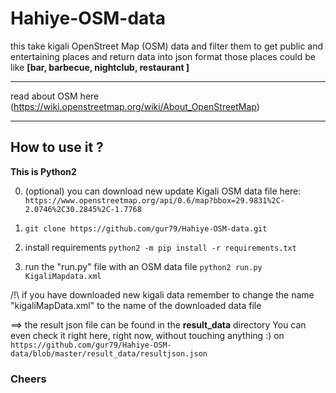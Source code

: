 # Hahiye-OSM-data


this take kigali OpenStreet Map (OSM) data and filter them to get public and entertaining places and return data into json format
those places could be like __[bar, barbecue, nightclub, restaurant ]__
___________________
read about OSM here (https://wiki.openstreetmap.org/wiki/About_OpenStreetMap)
___________________


## How to use it ?


__This is Python2__

0. (optional) you can download new update Kigali OSM data file here:
  `https://www.openstreetmap.org/api/0.6/map?bbox=29.9831%2C-2.0746%2C30.2845%2C-1.7768`
 
1. `git clone https://github.com/gur79/Hahiye-OSM-data.git`

2. install requirements
    `python2 -m pip install -r requirements.txt`
    
3. run the "run.py" file with an OSM data file
    `python2 run.py KigaliMapdata.xml`
    
/!\ if you have downloaded new kigali data remember to change the name "kigaliMapData.xml" to the name of the downloaded data file

==> the result json file can be found in the **result_data** directory
You can even check it right here, right now, without touching anything :)  on `https://github.com/gur79/Hahiye-OSM-data/blob/master/result_data/resultjson.json`

### Cheers
